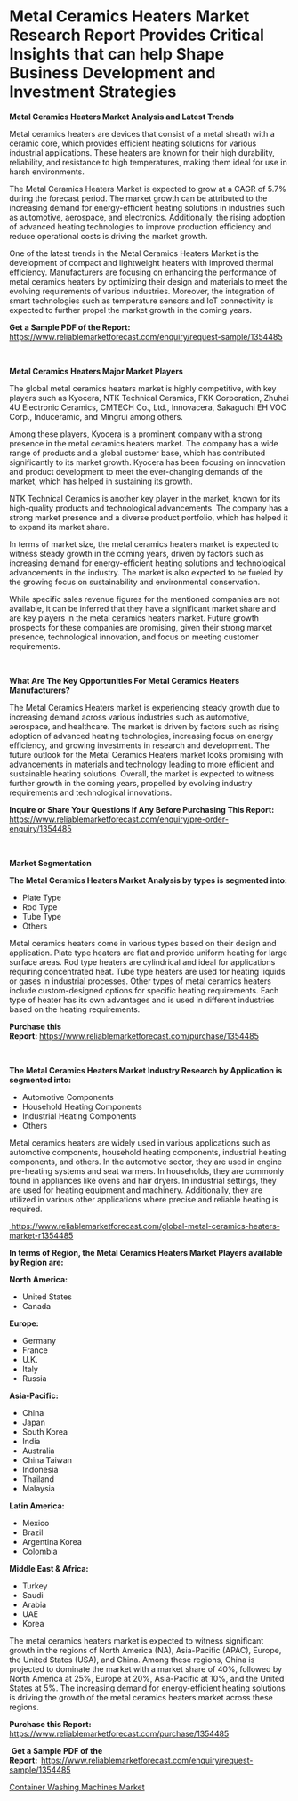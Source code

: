 <p><h1>Metal Ceramics Heaters Market Research Report Provides Critical Insights that can help Shape Business Development and Investment Strategies</h1></p><p><strong>Metal Ceramics Heaters Market Analysis and Latest Trends</strong></p>
<p><p>Metal ceramics heaters are devices that consist of a metal sheath with a ceramic core, which provides efficient heating solutions for various industrial applications. These heaters are known for their high durability, reliability, and resistance to high temperatures, making them ideal for use in harsh environments.</p><p>The Metal Ceramics Heaters Market is expected to grow at a CAGR of 5.7% during the forecast period. The market growth can be attributed to the increasing demand for energy-efficient heating solutions in industries such as automotive, aerospace, and electronics. Additionally, the rising adoption of advanced heating technologies to improve production efficiency and reduce operational costs is driving the market growth.</p><p>One of the latest trends in the Metal Ceramics Heaters Market is the development of compact and lightweight heaters with improved thermal efficiency. Manufacturers are focusing on enhancing the performance of metal ceramics heaters by optimizing their design and materials to meet the evolving requirements of various industries. Moreover, the integration of smart technologies such as temperature sensors and IoT connectivity is expected to further propel the market growth in the coming years.</p></p>
<p><strong>Get a Sample PDF of the Report:&nbsp;</strong> <a href="https://www.reliablemarketforecast.com/enquiry/request-sample/1354485">https://www.reliablemarketforecast.com/enquiry/request-sample/1354485</a></p>
<p>&nbsp;</p>
<p><strong>Metal Ceramics Heaters Major Market Players</strong></p>
<p><p>The global metal ceramics heaters market is highly competitive, with key players such as Kyocera, NTK Technical Ceramics, FKK Corporation, Zhuhai 4U Electronic Ceramics, CMTECH Co., Ltd., Innovacera, Sakaguchi EH VOC Corp., Induceramic, and Mingrui among others.</p><p>Among these players, Kyocera is a prominent company with a strong presence in the metal ceramics heaters market. The company has a wide range of products and a global customer base, which has contributed significantly to its market growth. Kyocera has been focusing on innovation and product development to meet the ever-changing demands of the market, which has helped in sustaining its growth.</p><p>NTK Technical Ceramics is another key player in the market, known for its high-quality products and technological advancements. The company has a strong market presence and a diverse product portfolio, which has helped it to expand its market share.</p><p>In terms of market size, the metal ceramics heaters market is expected to witness steady growth in the coming years, driven by factors such as increasing demand for energy-efficient heating solutions and technological advancements in the industry. The market is also expected to be fueled by the growing focus on sustainability and environmental conservation.</p><p>While specific sales revenue figures for the mentioned companies are not available, it can be inferred that they have a significant market share and are key players in the metal ceramics heaters market. Future growth prospects for these companies are promising, given their strong market presence, technological innovation, and focus on meeting customer requirements.</p></p>
<p>&nbsp;</p>
<p><strong>What Are The Key Opportunities For Metal Ceramics Heaters Manufacturers?</strong></p>
<p><p>The Metal Ceramics Heaters market is experiencing steady growth due to increasing demand across various industries such as automotive, aerospace, and healthcare. The market is driven by factors such as rising adoption of advanced heating technologies, increasing focus on energy efficiency, and growing investments in research and development. The future outlook for the Metal Ceramics Heaters market looks promising with advancements in materials and technology leading to more efficient and sustainable heating solutions. Overall, the market is expected to witness further growth in the coming years, propelled by evolving industry requirements and technological innovations.</p></p>
<p><strong>Inquire or Share Your Questions If Any Before Purchasing This Report:</strong> <a href="https://www.reliablemarketforecast.com/enquiry/pre-order-enquiry/1354485">https://www.reliablemarketforecast.com/enquiry/pre-order-enquiry/1354485</a></p>
<p>&nbsp;</p>
<p><strong>Market Segmentation</strong></p>
<p><strong>The Metal Ceramics Heaters Market Analysis by types is segmented into:</strong></p>
<p><ul><li>Plate Type</li><li>Rod Type</li><li>Tube Type</li><li>Others</li></ul></p>
<p><p>Metal ceramics heaters come in various types based on their design and application. Plate type heaters are flat and provide uniform heating for large surface areas. Rod type heaters are cylindrical and ideal for applications requiring concentrated heat. Tube type heaters are used for heating liquids or gases in industrial processes. Other types of metal ceramics heaters include custom-designed options for specific heating requirements. Each type of heater has its own advantages and is used in different industries based on the heating requirements.</p></p>
<p><strong>Purchase this Report:&nbsp;</strong><a href="https://www.reliablemarketforecast.com/purchase/1354485">https://www.reliablemarketforecast.com/purchase/1354485</a></p>
<p>&nbsp;</p>
<p><strong>The Metal Ceramics Heaters Market Industry Research by Application is segmented into:</strong></p>
<p><ul><li>Automotive Components</li><li>Household Heating Components</li><li>Industrial Heating Components</li><li>Others</li></ul></p>
<p><p>Metal ceramics heaters are widely used in various applications such as automotive components, household heating components, industrial heating components, and others. In the automotive sector, they are used in engine pre-heating systems and seat warmers. In households, they are commonly found in appliances like ovens and hair dryers. In industrial settings, they are used for heating equipment and machinery. Additionally, they are utilized in various other applications where precise and reliable heating is required.</p></p>
<p><a href="https://www.reliablemarketforecast.com/global-metal-ceramics-heaters-market-r1354485">&nbsp;https://www.reliablemarketforecast.com/global-metal-ceramics-heaters-market-r1354485</a></p>
<p><strong>In terms of Region, the Metal Ceramics Heaters Market Players available by Region are:</strong></p>
<p>
    <p> <strong> North America: </strong>
        <ul>
            <li>United States</li>
            <li>Canada</li>
        </ul>
        </p> 
    <p> <strong> Europe: </strong>
        <ul>
            <li>Germany</li>
            <li>France</li>
            <li>U.K.</li>
            <li>Italy</li>
            <li>Russia</li>
        </ul>
        </p> 
    <p> <strong> Asia-Pacific: </strong>
        <ul>
            <li>China</li>
            <li>Japan</li>
            <li>South Korea</li>
            <li>India</li>
            <li>Australia</li>
            <li>China Taiwan</li>
            <li>Indonesia</li>
            <li>Thailand</li>
            <li>Malaysia</li>
        </ul>
        </p> 
    <p> <strong> Latin America: </strong>
        <ul>
            <li>Mexico</li>
            <li>Brazil</li>
            <li>Argentina Korea</li>
            <li>Colombia</li>
        </ul>
        </p> 
    <p> <strong> Middle East & Africa: </strong>
        <ul>
            <li>Turkey</li>
            <li>Saudi</li>
            <li>Arabia</li>
            <li>UAE</li>
            <li>Korea</li>
        </ul>
    </p>
    </p>
<p><p>The metal ceramics heaters market is expected to witness significant growth in the regions of North America (NA), Asia-Pacific (APAC), Europe, the United States (USA), and China. Among these regions, China is projected to dominate the market with a market share of 40%, followed by North America at 25%, Europe at 20%, Asia-Pacific at 10%, and the United States at 5%. The increasing demand for energy-efficient heating solutions is driving the growth of the metal ceramics heaters market across these regions.</p></p>
<p><strong>Purchase this Report: </strong><a href="https://www.reliablemarketforecast.com/purchase/1354485">https://www.reliablemarketforecast.com/purchase/1354485</a></p>
<p>&nbsp;<strong>Get a Sample PDF of the Report:&nbsp;&nbsp;</strong><a href="https://www.reliablemarketforecast.com/enquiry/request-sample/1354485">https://www.reliablemarketforecast.com/enquiry/request-sample/1354485</a></p>
<p><strong></strong></p>
<p><p><a href="https://github.com/sydneyHley85/Market-Research-Report-List-1/blob/main/container-washing-machines-market.md">Container Washing Machines Market</a></p></p>
